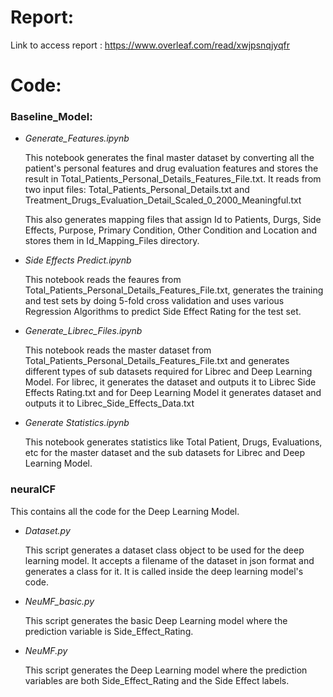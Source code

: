 # Report:
Link to access report : https://www.overleaf.com/read/xwjpsnqjyqfr

# Code:

### Baseline_Model:

 * *Generate_Features.ipynb*
 
   This notebook generates the final master dataset by converting all the patient's personal features and drug evaluation features and stores the result in Total_Patients_Personal_Details_Features_File.txt. It reads from two input files: Total_Patients_Personal_Details.txt and Treatment_Drugs_Evaluation_Detail_Scaled_0_2000_Meaningful.txt

   This also generates mapping files that assign Id to Patients, Durgs, Side Effects, Purpose, Primary Condition, Other Condition and Location and stores them in Id_Mapping_Files directory.

* *Side Effects Predict.ipynb*
 
   This notebook reads the feaures from Total_Patients_Personal_Details_Features_File.txt, generates the training and test sets by doing 5-fold cross validation and uses various Regression Algorithms to predict Side Effect Rating for the test set.
 
 * *Generate_Librec_Files.ipynb*
 
   This notebook reads the master dataset from Total_Patients_Personal_Details_Features_File.txt and generates different types of sub datasets required for Librec and Deep Learning Model. For librec, it generates the dataset and outputs it to Librec Side Effects Rating.txt and for Deep Learning Model it generates dataset and outputs it to Librec_Side_Effects_Data.txt
 
 * *Generate Statistics.ipynb*
 
   This notebook generates statistics like Total Patient, Drugs, Evaluations, etc for the master dataset and the sub datasets for Librec and Deep Learning Model. 

### neuralCF

This contains all the code for the Deep Learning Model.

 * *Dataset.py*
 
   This script generates a dataset class object to be used for the deep learning model. It accepts a filename of the dataset in json format and generates a class for it. It is called inside the deep learning model's code. 
   
 * *NeuMF_basic.py* 
 
   This script generates the basic Deep Learning model where the prediction variable is Side_Effect_Rating.

 * *NeuMF.py* 
 
   This script generates the Deep Learning model where the prediction variables are both Side_Effect_Rating and the Side Effect labels.

